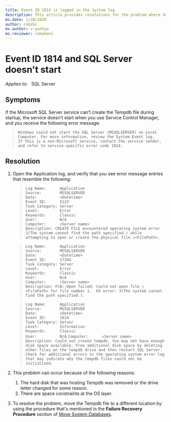 ```yaml
---
title: Event ID 1814 is logged in the System log
description: This article provides resolutions for the problem where SQL Server fails to start and Event ID 1814 is logged in the System log.
ms.date: 1/28/2020
author: cobibi
ms.author: v-yunhya
ms.reviewer: ramakoni
---
```

# Event ID 1814 and SQL Server doesn't start

_Applies to:_ &nbsp; SQL Server

## Symptoms

If the Microsoft SQL Server service can’t create the Tempdb file during startup, the service doesn’t start when you use Service Control Manager, and you receive the following error message:

> `Windows could not start the SQL Server (MSSQLSERVER) on Local Computer. For more information, review the System Event log.`  
`If this is a non-Microsoft service, contact the service vendor, and refer to service-specific error code 1814.`

## Resolution

1. Open the Application log, and verify that you see error message entries that resemble the following:

    > `Log Name:      Application`  
    `Source:        MSSQLSERVER`  
    `Date:          <Datetime>`  
    `Event ID:      5123`  
    `Task Category: Server`  
    `Level:         Error`  
    `Keywords:      Classic`  
    `User:          N/A`  
    `Computer:      <Server name>`  
    `Description:
    CREATE FILE encountered operating system error 3(The system cannot find the path specified.) while attempting to open or create the physical file \<FilePath>.`

    > `Log Name:      Application`  
    `Source:        MSSQLSERVER`  
    `Date:          <Datetime>`  
    `Event ID:      17204`  
    `Task Category: Server`  
    `Level:         Error`  
    `Keywords:      Classic`  
    `User:          N/A`  
    `Computer:      <Server name>`  
    `Description:
    FCB::Open failed: Could not open file \<FilePath> for file number 1.  OS error: 3(The system cannot find the path specified.).`

    > `Log Name:      Application`  
    `Source:        MSSQLSERVER`  
    `Date:          <Datetime>`  
    `Event ID:      1814`  
    `Task Category: Server`  
    `Level:         Information`  
    `Keywords:      Classic`  
    `User:          N/A`
    `Computer:      <Server name>`  
    `Description:
    Could not create tempdb. You may not have enough disk space available. Free additional disk space by deleting other files on the tempdb drive and then restart SQL Server. Check for additional errors in the operating system error log that may indicate why the tempdb files could not be initialized.`

2. This problem can occur because of the following reasons:
    1. The hard disk that was hosting Tempdb was removed or the drive letter changed for some reason.
    1. There are space constraints at the OS layer.
3. To resolve the problem, move the Tempdb file to a different location by using the procedure that's mentioned in the **Failure Recovery Procedure** section of [Move System Databases](https://docs.microsoft.com/sql/relational-databases/databases/move-system-databases#Failure).

